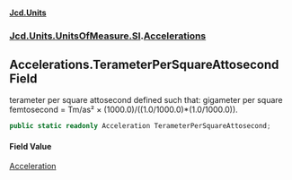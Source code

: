 #### [Jcd.Units](index.md 'index')
### [Jcd.Units.UnitsOfMeasure.SI](Jcd.Units.UnitsOfMeasure.SI.md 'Jcd.Units.UnitsOfMeasure.SI').[Accelerations](Accelerations.md 'Jcd.Units.UnitsOfMeasure.SI.Accelerations')

## Accelerations.TerameterPerSquareAttosecond Field

terameter per square attosecond defined such that: gigameter per square femtosecond = Tm/as² ×
(1000.0)/((1.0/1000.0)*(1.0/1000.0)).

```csharp
public static readonly Acceleration TerameterPerSquareAttosecond;
```

#### Field Value
[Acceleration](Acceleration.md 'Jcd.Units.UnitTypes.Acceleration')